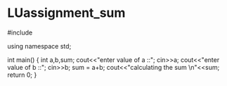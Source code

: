 # LUassignment_sum

#include <iostream>

using namespace std;


int main()
{
    int a,b,sum;
    cout<<"enter value of a ::";
    cin>>a;
    cout<<"enter value of b ::";
    cin>>b;
    sum = a+b;
    cout<<"calculating the sum \n"<<sum;
    return 0;
}
